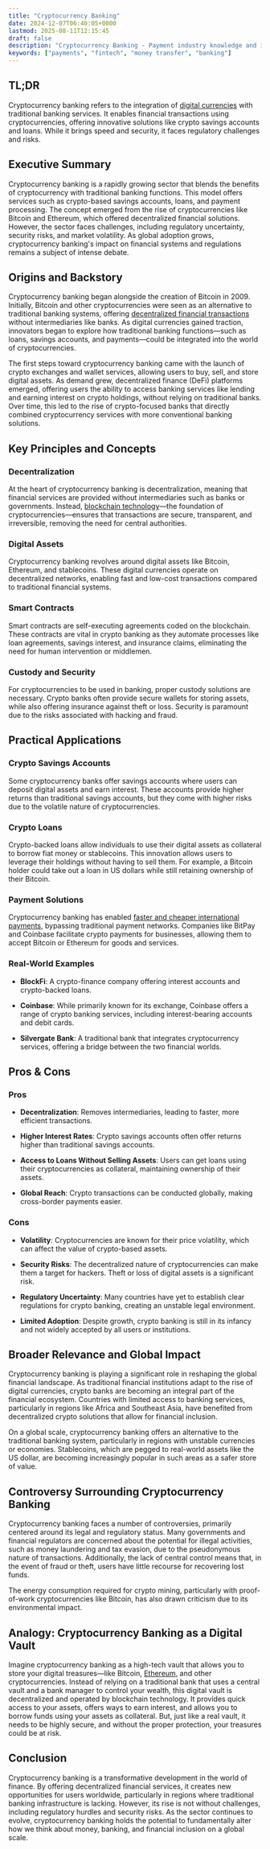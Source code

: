 ```yaml
---
title: "Cryptocurrency Banking"
date: 2024-12-07T06:40:05+0000
lastmod: 2025-08-11T12:15:45
draft: false
description: "Cryptocurrency Banking - Payment industry knowledge and insights"
keywords: ["payments", "fintech", "money transfer", "banking"]
---
```


## TL;DR

Cryptocurrency banking refers to the integration of [digital currencies](https://faisalkhanllc.xyz/resources/payments-wiki/d/digital-currency/) with traditional banking services. It enables financial transactions using cryptocurrencies, offering innovative solutions like crypto savings accounts and loans. While it brings speed and security, it faces regulatory challenges and risks.

## Executive Summary

Cryptocurrency banking is a rapidly growing sector that blends the benefits of cryptocurrency with traditional banking functions. This model offers services such as crypto-based savings accounts, loans, and payment processing. The concept emerged from the rise of cryptocurrencies like Bitcoin and Ethereum, which offered decentralized financial solutions. However, the sector faces challenges, including regulatory uncertainty, security risks, and market volatility. As global adoption grows, cryptocurrency banking's impact on financial systems and regulations remains a subject of intense debate.

## Origins and Backstory

Cryptocurrency banking began alongside the creation of Bitcoin in 2009. Initially, Bitcoin and other cryptocurrencies were seen as an alternative to traditional banking systems, offering [decentralized financial transactions](https://faisalkhanllc.xyz/resources/payments-wiki/d/decentralized-finance-defi/) without intermediaries like banks. As digital currencies gained traction, innovators began to explore how traditional banking functions—such as loans, savings accounts, and payments—could be integrated into the world of cryptocurrencies.

The first steps toward cryptocurrency banking came with the launch of crypto exchanges and wallet services, allowing users to buy, sell, and store digital assets. As demand grew, decentralized finance (DeFi) platforms emerged, offering users the ability to access banking services like lending and earning interest on crypto holdings, without relying on traditional banks. Over time, this led to the rise of crypto-focused banks that directly combined cryptocurrency services with more conventional banking solutions.

## Key Principles and Concepts

### Decentralization

At the heart of cryptocurrency banking is decentralization, meaning that financial services are provided without intermediaries such as banks or governments. Instead, [blockchain technology](https://faisalkhanllc.xyz/resources/payments-wiki/b/blockchain/)—the foundation of cryptocurrencies—ensures that transactions are secure, transparent, and irreversible, removing the need for central authorities.

### Digital Assets

Cryptocurrency banking revolves around digital assets like Bitcoin, Ethereum, and stablecoins. These digital currencies operate on decentralized networks, enabling fast and low-cost transactions compared to traditional financial systems.

### Smart Contracts

Smart contracts are self-executing agreements coded on the blockchain. These contracts are vital in crypto banking as they automate processes like loan agreements, savings interest, and insurance claims, eliminating the need for human intervention or middlemen.

### Custody and Security

For cryptocurrencies to be used in banking, proper custody solutions are necessary. Crypto banks often provide secure wallets for storing assets, while also offering insurance against theft or loss. Security is paramount due to the risks associated with hacking and fraud.

## Practical Applications

### Crypto Savings Accounts

Some cryptocurrency banks offer savings accounts where users can deposit digital assets and earn interest. These accounts provide higher returns than traditional savings accounts, but they come with higher risks due to the volatile nature of cryptocurrencies.

### Crypto Loans

Crypto-backed loans allow individuals to use their digital assets as collateral to borrow fiat money or stablecoins. This innovation allows users to leverage their holdings without having to sell them. For example, a Bitcoin holder could take out a loan in US dollars while still retaining ownership of their Bitcoin.

### Payment Solutions

Cryptocurrency banking has enabled [faster and cheaper international payments](https://faisalkhanllc.xyz/resources/payments-wiki/c/cryptocurrency-as-a-service-caas/), bypassing traditional payment networks. Companies like BitPay and Coinbase facilitate crypto payments for businesses, allowing them to accept Bitcoin or Ethereum for goods and services.

### Real-World Examples

- **BlockFi**: A crypto-finance company offering interest accounts and crypto-backed loans.

- **Coinbase**: While primarily known for its exchange, Coinbase offers a range of crypto banking services, including interest-bearing accounts and debit cards.

- **Silvergate Bank**: A traditional bank that integrates cryptocurrency services, offering a bridge between the two financial worlds.

## Pros & Cons

### Pros

- **Decentralization**: Removes intermediaries, leading to faster, more efficient transactions.

- **Higher Interest Rates**: Crypto savings accounts often offer returns higher than traditional savings accounts.

- **Access to Loans Without Selling Assets**: Users can get loans using their cryptocurrencies as collateral, maintaining ownership of their assets.

- **Global Reach**: Crypto transactions can be conducted globally, making cross-border payments easier.

### Cons

- **Volatility**: Cryptocurrencies are known for their price volatility, which can affect the value of crypto-based assets.

- **Security Risks**: The decentralized nature of cryptocurrencies can make them a target for hackers. Theft or loss of digital assets is a significant risk.

- **Regulatory Uncertainty**: Many countries have yet to establish clear regulations for crypto banking, creating an unstable legal environment.

- **Limited Adoption**: Despite growth, crypto banking is still in its infancy and not widely accepted by all users or institutions.

## Broader Relevance and Global Impact

Cryptocurrency banking is playing a significant role in reshaping the global financial landscape. As traditional financial institutions adapt to the rise of digital currencies, crypto banks are becoming an integral part of the financial ecosystem. Countries with limited access to banking services, particularly in regions like Africa and Southeast Asia, have benefited from decentralized crypto solutions that allow for financial inclusion.

On a global scale, cryptocurrency banking offers an alternative to the traditional banking system, particularly in regions with unstable currencies or economies. Stablecoins, which are pegged to real-world assets like the US dollar, are becoming increasingly popular in such areas as a safer store of value.

## Controversy Surrounding Cryptocurrency Banking

Cryptocurrency banking faces a number of controversies, primarily centered around its legal and regulatory status. Many governments and financial regulators are concerned about the potential for illegal activities, such as money laundering and tax evasion, due to the pseudonymous nature of transactions. Additionally, the lack of central control means that, in the event of fraud or theft, users have little recourse for recovering lost funds.

The energy consumption required for crypto mining, particularly with proof-of-work cryptocurrencies like Bitcoin, has also drawn criticism due to its environmental impact.

## Analogy: Cryptocurrency Banking as a Digital Vault

Imagine cryptocurrency banking as a high-tech vault that allows you to store your digital treasures—like Bitcoin, [Ethereum](https://faisalkhanllc.xyz/resources/payments-wiki/e/ethereum-blockchain/), and other cryptocurrencies. Instead of relying on a traditional bank that uses a central vault and a bank manager to control your wealth, this digital vault is decentralized and operated by blockchain technology. It provides quick access to your assets, offers ways to earn interest, and allows you to borrow funds using your assets as collateral. But, just like a real vault, it needs to be highly secure, and without the proper protection, your treasures could be at risk.

## Conclusion

Cryptocurrency banking is a transformative development in the world of finance. By offering decentralized financial services, it creates new opportunities for users worldwide, particularly in regions where traditional banking infrastructure is lacking. However, its rise is not without challenges, including regulatory hurdles and security risks. As the sector continues to evolve, cryptocurrency banking holds the potential to fundamentally alter how we think about money, banking, and financial inclusion on a global scale.